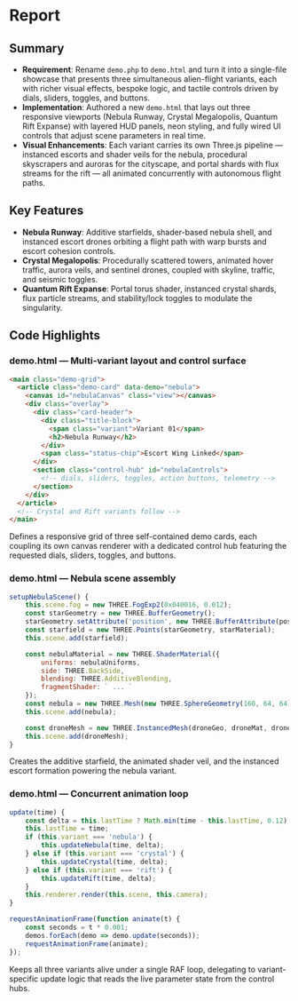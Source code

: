 # Report

## Summary

- **Requirement**: Rename `demo.php` to `demo.html` and turn it into a single-file showcase that presents three simultaneous alien-flight variants, each with richer visual effects, bespoke logic, and tactile controls driven by dials, sliders, toggles, and buttons.
- **Implementation**: Authored a new `demo.html` that lays out three responsive viewports (Nebula Runway, Crystal Megalopolis, Quantum Rift Expanse) with layered HUD panels, neon styling, and fully wired UI controls that adjust scene parameters in real time.
- **Visual Enhancements**: Each variant carries its own Three.js pipeline &mdash; instanced escorts and shader veils for the nebula, procedural skyscrapers and auroras for the cityscape, and portal shards with flux streams for the rift &mdash; all animated concurrently with autonomous flight paths.

## Key Features

- **Nebula Runway**: Additive starfields, shader-based nebula shell, and instanced escort drones orbiting a flight path with warp bursts and escort cohesion controls.
- **Crystal Megalopolis**: Procedurally scattered towers, animated hover traffic, aurora veils, and sentinel drones, coupled with skyline, traffic, and seismic toggles.
- **Quantum Rift Expanse**: Portal torus shader, instanced crystal shards, flux particle streams, and stability/lock toggles to modulate the singularity.

## Code Highlights

### demo.html &mdash; Multi-variant layout and control surface

```html
<main class="demo-grid">
  <article class="demo-card" data-demo="nebula">
    <canvas id="nebulaCanvas" class="view"></canvas>
    <div class="overlay">
      <div class="card-header">
        <div class="title-block">
          <span class="variant">Variant 01</span>
          <h2>Nebula Runway</h2>
        </div>
        <span class="status-chip">Escort Wing Linked</span>
      </div>
      <section class="control-hub" id="nebulaControls">
        <!-- dials, sliders, toggles, action buttons, telemetry -->
      </section>
    </div>
  </article>
  <!-- Crystal and Rift variants follow -->
</main>
```

Defines a responsive grid of three self-contained demo cards, each coupling its own canvas renderer with a dedicated control hub featuring the requested dials, sliders, toggles, and buttons.

### demo.html &mdash; Nebula scene assembly

```javascript
setupNebulaScene() {
    this.scene.fog = new THREE.FogExp2(0x040016, 0.012);
    const starGeometry = new THREE.BufferGeometry();
    starGeometry.setAttribute('position', new THREE.BufferAttribute(positions, 3));
    const starfield = new THREE.Points(starGeometry, starMaterial);
    this.scene.add(starfield);

    const nebulaMaterial = new THREE.ShaderMaterial({
        uniforms: nebulaUniforms,
        side: THREE.BackSide,
        blending: THREE.AdditiveBlending,
        fragmentShader: ` ... `
    });
    const nebula = new THREE.Mesh(new THREE.SphereGeometry(160, 64, 64), nebulaMaterial);
    this.scene.add(nebula);

    const droneMesh = new THREE.InstancedMesh(droneGeo, droneMat, droneCount);
    this.scene.add(droneMesh);
}
```

Creates the additive starfield, the animated shader veil, and the instanced escort formation powering the nebula variant.

### demo.html &mdash; Concurrent animation loop

```javascript
update(time) {
    const delta = this.lastTime ? Math.min(time - this.lastTime, 0.12) : 0;
    this.lastTime = time;
    if (this.variant === 'nebula') {
        this.updateNebula(time, delta);
    } else if (this.variant === 'crystal') {
        this.updateCrystal(time, delta);
    } else if (this.variant === 'rift') {
        this.updateRift(time, delta);
    }
    this.renderer.render(this.scene, this.camera);
}

requestAnimationFrame(function animate(t) {
    const seconds = t * 0.001;
    demos.forEach(demo => demo.update(seconds));
    requestAnimationFrame(animate);
});
```

Keeps all three variants alive under a single RAF loop, delegating to variant-specific update logic that reads the live parameter state from the control hubs.

